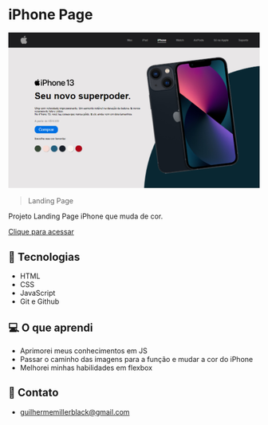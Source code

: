 # iPhone Page

![preview](./img/preview.png)

> Landing Page

Projeto Landing Page iPhone que muda de cor.

[Clique para acessar](https://guimiiller.github.io/iPhone_page/)


## 🚀 Tecnologias

- HTML
- CSS
- JavaScript
- Git e Github


## 💻 O que aprendi

- Aprimorei meus conhecimentos em JS
- Passar o caminho das imagens para a função e mudar a cor do iPhone
- Melhorei minhas habilidades em flexbox

## 📨 Contato

- guilhermemillerblack@gmail.com
